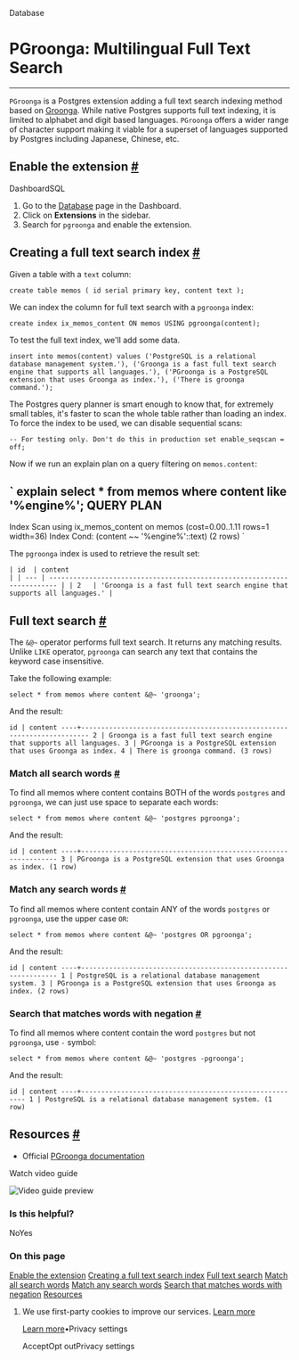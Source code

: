Database

# PGroonga: Multilingual Full Text Search

* * *

`PGroonga` is a Postgres extension adding a full text search indexing method based on [Groonga](https://groonga.org/). While native Postgres supports full text indexing, it is limited to alphabet and digit based languages. `PGroonga` offers a wider range of character support making it viable for a superset of languages supported by Postgres including Japanese, Chinese, etc.

## Enable the extension [\#](https://supabase.com/docs/guides/database/extensions/pgroonga\#enable-the-extension)

DashboardSQL

1. Go to the [Database](https://supabase.com/dashboard/project/_/database/tables) page in the Dashboard.
2. Click on **Extensions** in the sidebar.
3. Search for `pgroonga` and enable the extension.

## Creating a full text search index [\#](https://supabase.com/docs/guides/database/extensions/pgroonga\#creating-a-full-text-search-index)

Given a table with a `text` column:

`
create table memos (
id serial primary key,
content text
);
`

We can index the column for full text search with a `pgroonga` index:

`
create index ix_memos_content ON memos USING pgroonga(content);
`

To test the full text index, we'll add some data.

`
insert into memos(content)
values
('PostgreSQL is a relational database management system.'),
('Groonga is a fast full text search engine that supports all languages.'),
('PGroonga is a PostgreSQL extension that uses Groonga as index.'),
('There is groonga command.');
`

The Postgres query planner is smart enough to know that, for extremely small tables, it's faster to scan the whole table rather than loading an index. To force the index to be used, we can disable sequential scans:

`
-- For testing only. Don't do this in production
set enable_seqscan = off;
`

Now if we run an explain plan on a query filtering on `memos.content`:

`
explain select * from memos where content like '%engine%';
                               QUERY PLAN
-----------------------------------------------------------------------------
Index Scan using ix_memos_content on memos  (cost=0.00..1.11 rows=1 width=36)
Index Cond: (content ~~ '%engine%'::text)
(2 rows)
`

The `pgroonga` index is used to retrieve the result set:

`
| id  | content                                                                  |
| --- | ------------------------------------------------------------------------ |
| 2   | 'Groonga is a fast full text search engine that supports all languages.' |
`

## Full text search [\#](https://supabase.com/docs/guides/database/extensions/pgroonga\#full-text-search)

The `&@~` operator performs full text search. It returns any matching results. Unlike `LIKE` operator, `pgroonga` can search any text that contains the keyword case insensitive.

Take the following example:

`
select * from memos where content &@~ 'groonga';
`

And the result:

`
id | content
----+------------------------------------------------------------------------
2 | Groonga is a fast full text search engine that supports all languages.
3 | PGroonga is a PostgreSQL extension that uses Groonga as index.
4 | There is groonga command.
(3 rows)
`

### Match all search words [\#](https://supabase.com/docs/guides/database/extensions/pgroonga\#match-all-search-words)

To find all memos where content contains BOTH of the words `postgres` and `pgroonga`, we can just use space to separate each words:

`
select * from memos where content &@~ 'postgres pgroonga';
`

And the result:

`
id | content
----+----------------------------------------------------------------
3 | PGroonga is a PostgreSQL extension that uses Groonga as index.
(1 row)
`

### Match any search words [\#](https://supabase.com/docs/guides/database/extensions/pgroonga\#match-any-search-words)

To find all memos where content contain ANY of the words `postgres` or `pgroonga`, use the upper case `OR`:

`
select * from memos where content &@~ 'postgres OR pgroonga';
`

And the result:

`
id | content
----+----------------------------------------------------------------
1 | PostgreSQL is a relational database management system.
3 | PGroonga is a PostgreSQL extension that uses Groonga as index.
(2 rows)
`

### Search that matches words with negation [\#](https://supabase.com/docs/guides/database/extensions/pgroonga\#search-that-matches-words-with-negation)

To find all memos where content contain the word `postgres` but not `pgroonga`, use `-` symbol:

`
select * from memos where content &@~ 'postgres -pgroonga';
`

And the result:

`
id | content
----+--------------------------------------------------------
1 | PostgreSQL is a relational database management system.
(1 row)
`

## Resources [\#](https://supabase.com/docs/guides/database/extensions/pgroonga\#resources)

- Official [PGroonga documentation](https://pgroonga.github.io/tutorial/)

Watch video guide

![Video guide preview](https://supabase.com/docs/_next/image?url=https%3A%2F%2Fimg.youtube.com%2Fvi%2FMmmv9g_MiBA%2F0.jpg&w=3840&q=75&dpl=dpl_9xAnUGkSbk4dufV62sNRezafXykJ)

### Is this helpful?

NoYes

### On this page

[Enable the extension](https://supabase.com/docs/guides/database/extensions/pgroonga#enable-the-extension) [Creating a full text search index](https://supabase.com/docs/guides/database/extensions/pgroonga#creating-a-full-text-search-index) [Full text search](https://supabase.com/docs/guides/database/extensions/pgroonga#full-text-search) [Match all search words](https://supabase.com/docs/guides/database/extensions/pgroonga#match-all-search-words) [Match any search words](https://supabase.com/docs/guides/database/extensions/pgroonga#match-any-search-words) [Search that matches words with negation](https://supabase.com/docs/guides/database/extensions/pgroonga#search-that-matches-words-with-negation) [Resources](https://supabase.com/docs/guides/database/extensions/pgroonga#resources)

1. We use first-party cookies to improve our services. [Learn more](https://supabase.com/privacy#8-cookies-and-similar-technologies-used-on-our-european-services)



   [Learn more](https://supabase.com/privacy#8-cookies-and-similar-technologies-used-on-our-european-services)•Privacy settings





   AcceptOpt outPrivacy settings